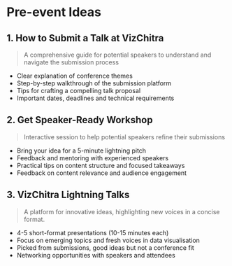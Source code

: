 # Pre-event Ideas

## 1. How to Submit a Talk at VizChitra

> A comprehensive guide for potential speakers to understand and navigate the submission process
> 
- Clear explanation of conference themes
- Step-by-step walkthrough of the submission platform
- Tips for crafting a compelling talk proposal
- Important dates, deadlines and technical requirements

## 2. Get Speaker-Ready Workshop

> Interactive session to help potential speakers refine their submissions
> 
- Bring your idea for a 5-minute lightning pitch
- Feedback and mentoring with experienced speakers
- Practical tips on content structure and focused takeaways
- Feedback on content relevance and audience engagement

## 3. VizChitra Lightning Talks

> A platform for innovative ideas, highlighting new voices in a concise format.
> 
- 4-5 short-format presentations (10-15 minutes each)
- Focus on emerging topics and fresh voices in data visualisation
- Picked from submissions, good ideas but not a conference fit
- Networking opportunities with speakers and attendees
